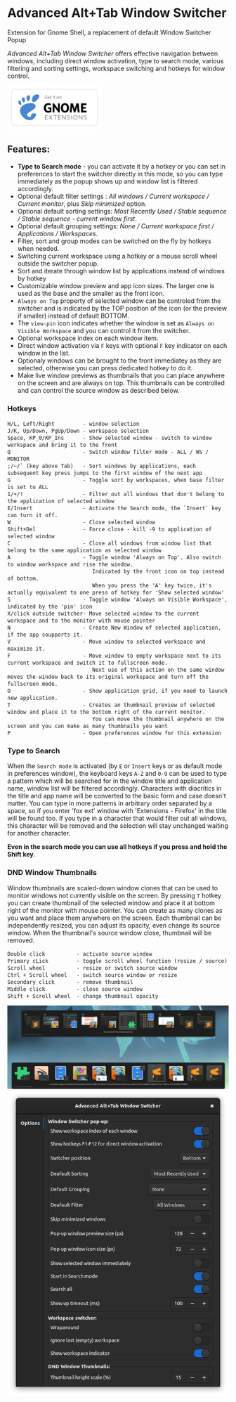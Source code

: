 # Advanced Alt+Tab Window Switcher
Extension for Gnome Shell, a replacement of default Window Switcher Popup

*Advanced Alt+Tab Window Switcher* offers effective navigation between windows, including direct window activation, type to search mode, various filtering and sorting settings, workspace switching and hotkeys for window control.

[<img alt="" height="100" src="https://raw.githubusercontent.com/andyholmes/gnome-shell-extensions-badge/master/get-it-on-ego.svg?sanitize=true">](https://extensions.gnome.org/extension/4412/advanced-alttab-window-switcher/)

## Features:

- **Type to Search mode** - you can activate it by a hotkey or you can set in preferences to start the switcher directly in this mode, so you can type immediately as the popup shows up and window list is filtered accordingly.
- Optional default filter settings : *All windows / Current workspace / Current monitor*, plus *Skip minimized* option.
- Optional default sorting settings: *Most Recently Used / Stable sequence / Stable sequence - current window first*.
- Optional default grouping settings: *None / Current workspace first / Applications / Workspaces*.
- Filter, sort and group modes can be switched on the fly by hotkeys when needed.
- Switching current workspace using a hotkey or a mouse scroll wheel outside the switcher popup.
- Sort and iterate through window list by applications instead of windows by hotkey
- Customizable window preview and app icon sizes. The larger one is used as the base and the smaller as the front icon.
- `Always on Top` property of selected window can be controled from the switcher and is indicated by the TOP position of the icon (or the preview if smaller) instead of default BOTTOM.
- The `view-pin` icon indicates whether the window is set as `Always on Visible Workspace` and you can control it from the switcher.
- Optional workspace index on each window item.
- Direct window activation via `F` keys with optional `F` key indicator on each window in the list.
- Optionaly windows can be brought to the front immediatey as they are selected, otherwise you can press dedicated hotkey to do it.
- Make live window previews as thumbnails that you can place anywhere on the screen and are always on top. This thumbnails can be controlled and can control the source window as described below.

### Hotkeys

    H/L, Left/Right         - window selection
    J/K, Up/Down, PgUp/Down - workspace selection
    Space, KP_0/KP_Ins      - Show selected window - switch to window workspace and bring it to the front
    Q                       - Switch window filter mode - ALL / WS / MONITOR
    ;/~/` (key above Tab)   - Sort windows by applications, each subsequent key press jumps to the first window of the next app
    G                       - Toggle sort by workspaces, when base filter is set to ALL
    1/+/!                   - Filter out all windows that don't belong to the application of selected window
    E/Insert                - Activate the Search mode, the `Insert` key can turn it off.
    W                       - Close selected window
    Shift+Del               - Force close - kill -9 to application of selected window
    C                       - Close all windows from window list that belong to the same application as selected window
    A                       - Toggle window 'Always on Top'. Also switch to window workspace and rise the window.
                               Indicated by the front icon on top instead of bottom.
                               When you press the 'A' key twice, it's actually equivalent to one press of hotkey for 'Show selected window'
    S                       - Toggle window 'Always on Visible Workspace', indicated by the 'pin' icon
    X/click outside switcher- Move selected window to the current workspace and to the monitor with mouse pointer
    N                       - Create New Window of selected application, if the app soupports it.
    V                       - Move window to selected workspace and maximize it.
    F                       - Move window to empty workspace next to its current workspace and switch it to fullscreen mode.
                               Next use of this action on the same window moves the window back to its original workspace and turn off the fullscreen mode.
    O                       - Show application grid, if you need to launch new application.
    T                       - Creates an thumbnail preview of selected window and place it to the bottom right of the current monitor.
                               You can move the thumbnail anywhere on the screen and you can make as many thumbnails you want
    P                       - Open preferences window for this extension

### Type to Search

When the `Search mode` is activated (by `E` or `Insert` keys or as default mode in preferences window), the keyboard keys `A-Z` and `0-9` can be used to type a pattern which will be searched for in the window title and application name, window list will be filtered accordingly. Characters with diacritics in the title and app name will be converted to the basic form and case doesn't matter. You can type in more patterns in arbitrary order separated by a space, so if you enter 'fox ext' window with 'Extensions - Firefox' in the title will be found too. If you type in a character that would filter out all windows, this character will be removed and the selection will stay unchanged waiting for another character.

**Even in the search mode you can use all hotkeys if you press and hold the Shift key**.

### DND Window Thumbnails

Window thumbnails are scaled-down window clones that can be used to monitor windows not currently visible on the screen. By pressing `T` hotkey you can create thumbnail of the selected window and place it at bottom right of the monitor with mouse pointer. You can create as many clones as you want and place them anywhere on the screen. Each thumbnail can be independently resized, you can adjust its opacity, even change its source window. When the thumbnail's source window close, thumbnail will be removed.

    Double click          - activate source window
    Primary cLick         - toggle scroll wheel function (resize / source)
    Scroll wheel          - resize or switch source window
    Ctrl + Scroll wheel   - switch source window or resize
    Secondary click       - remove thumbnail
    Middle click          - close source window
    Shift + Scroll wheel  - change thumbnail opacity
 
![Window Switcher Popup](screenshot.png)
![Extension configuration window](screenshot1.png)
 
